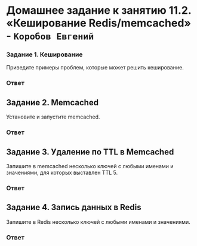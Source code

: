  # Домашнее задание к занятию 11.2. «Кеширование Redis/memcached» - `Коробов Евгений`

### Задание 1. Кеширование
Приведите примеры проблем, которые может решить кеширование.
### Ответ

 
## Задание 2. Memcached
Установите и запустите memcached.
### Ответ


## Задание 3. Удаление по TTL в Memcached
Запишите в memcached несколько ключей с любыми именами и значениями, для которых выставлен TTL 5.
### Ответ
## Задание 4. Запись данных в Redis
Запишите в Redis несколько ключей с любыми именами и значениями.
### Ответ
